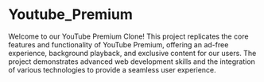 # Youtube_Premium
Welcome to our YouTube Premium Clone! This project replicates the core features and functionality of YouTube Premium, offering an ad-free experience, background playback, and exclusive content for our users. The project demonstrates advanced web development skills and the integration of various technologies to provide a seamless user experience.
